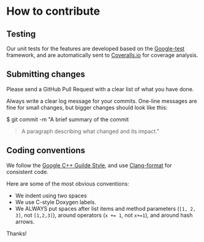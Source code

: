 # How to contribute

## Testing

Our unit tests for the features are developed based on the [Google-test](https://github.com/google/googletest.git) framework, and are automatically sent to [Coveralls.io](https://coveralls.io) for coverage analysis. 

## Submitting changes

Please send a GitHub Pull Request with a clear list of what you have done.

Always write a clear log message for your commits. One-line messages are fine for small changes, but bigger changes should look like this:

$ git commit -m "A brief summary of the commit

> A paragraph describing what changed and its impact."

## Coding conventions

We follow the [Google C++ Guilde Style](https://google.github.io/styleguide/cppguide.html), and use [Clang-format](https://clang.llvm.org/docs/ClangFormat.html) for consistent code.

Here are some of the most obvious conventions:

-   We indent using two spaces 
-   We use C-style Doxygen labels.
-   We ALWAYS put spaces after list items and method parameters (`[1, 2, 3]`, not `[1,2,3]`), around operators (`x += 1`, not `x+=1`), and around hash arrows.

Thanks!
